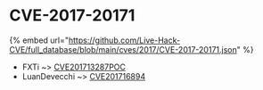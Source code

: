 # CVE-2017-20171
{% embed url="https://github.com/Live-Hack-CVE/full_database/blob/main/cves/2017/CVE-2017-20171.json" %}

* FXTi ~> [CVE201713287POC](https://www.alice-snow.ru/2017/database/cve-2017-20171/cve201713287poc-fxti)
* LuanDevecchi ~> [CVE201716894](https://www.alice-snow.ru/2017/database/cve-2017-20171/cve201716894-luandevecchi)